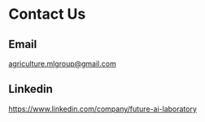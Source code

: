 # Contact Us

## Email
agriculture.mlgroup@gmail.com

## Linkedin
https://www.linkedin.com/company/future-ai-laboratory
